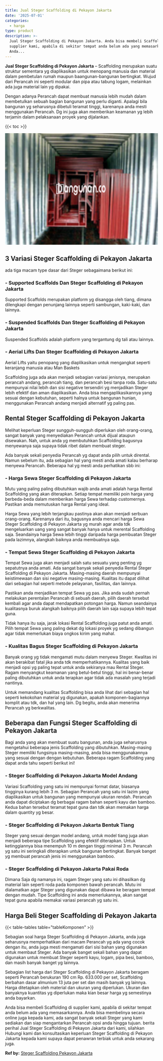 ```yaml
---
title: Jual Steger Scaffolding di Pekayon Jakarta
date: '2025-07-01'
categories:
  - harga
type: product
description: >-
  Jual Steger Scaffolding di Pekayon Jakarta. Anda bisa membeli Scaffolding di
  supplier kami, apabila di sekitar tempat anda belum ada yang memasarkannya.
  Anda...
---
```


**Jual Steger Scaffolding di Pekayon Jakarta** – Scaffolding merupakan suatu struktur sementara yg diaplikasikan untuk menopang manusia dan material dalam pembetulan rumah maupun baangunan-bangunan bertingkat. Wujud dari Perancah ini seperti modular dan pipa atau tabung logam, melainkan ada juga material lain yg dipakai.

Dengan adanya Perancah dapat membuat manusia lebih mudah dalam membetulkan sebuah bagian bangunan yang perlu diganti. Apalagi bila bangunan yg seharusnya dibetuli teramat tinggi, karenanya anda mesti menggunakan Perancah. Dg ini juga akan memberikan keamanan yg lebih terjamin dalam pelaksanaan proyek yang dijalankan.

{{< toc >}}

![Jual Steger Scaffolding di Pekayon Jakarta](/images/sewa-scaffolding-steger-15.png)

## 3 Variasi Steger Scaffolding di Pekayon Jakarta

ada tiga macam type dasar dari Steger sebagaimana berikut ini:

### \- Supported Scaffolds Dan Steger Scaffolding di Pekayon Jakarta

Supported Scaffolds merupakan platform yg disangga oleh tiang, dimana dilengkapi dengan penunjang lainnya seperti sambungan, kaki-kaki, dan lainnya.

### \- Suspended Scaffolds Dan Steger Scaffolding di Pekayon Jakarta

Suspended Scaffolds adalah platform yang tergantung dg tali atau lainnya.

### \- Aerial Lifts Dan Steger Scaffolding di Pekayon Jakarta

Aerial Lifts yaitu penopang yang diaplikasikan untuk mengangkat seperti keranjang manusia atau Man Baskets

Scaffolding juga ada akan menjadi sebagian variasi jenisnya, merupakan perancah andang, perancah tiang, dan perancah besi tanpa roda. Satu-satu mempunyai nilai lebih dan sisi negative tersendiri yg menjadikan Steger lebih efektif dan aman diaplikasikan. Anda bisa mengaplikasikannya yang sesuai dengan kebutuhan, seperti halnya untuk bangunan hunian, menggunakan Perancah andang menjadi alternatif yg paling pas.

## Rental Steger Scaffolding di Pekayon Jakarta

Melihat keperluan Steger sungguh-sungguh diperlukan oleh orang-orang, sangat banyak yang menyediakan Perancah untuk dijual ataupun disewakan. Nah, untuk anda yg membutuhkan Scaffolding bagusnya menyewanya saja supaya tidak ribet dalam membuat steger.

Ada banyak sekali penyedia Perancah yg dapat anda pilih untuk dirental. Namun sebelum itu, ada sebagian hal yang mesti anda amati kalau berharap menyewa Perancah. Beberapa hal yg mesti anda perhatikan sbb ini:

### \- Harga Sewa Steger Scaffolding di Pekayon Jakarta

Mutu yang paling paling dibutuhkan wajib anda amati adalah harga Rental Scaffolding yang akan diterapkan. Setiap tempat memiliki poin harga yang berbeda-beda dalam memberikan harga Sewa terhadap customernya. Pastikan anda memutuskan harga Rental yang ideal.

Harga Sewa yang lebih terjangkau pastinya akan akan menjadi serbuan orang-orang. Karenanya dari itu, bagusnya anda mencari harga Sewa Steger Scaffolding di Pekayon Jakarta yg murah agar anda tdk mengeluarkan uang yang sangat banyak hanya untuk merental Scaffolding saja. Seandainya harga Sewa lebih tinggi daripada harga pembuatan Steger pada lazimnya, alangkah baiknya anda membuatnya saja.

### \- Tempat Sewa Steger Scaffolding di Pekayon Jakarta

Tempat Sewa juga akan menjadi salah satu sesuatu yang penting yg sepatutnya anda amati. Ada sangat banyak sekali penyedia Rental Steger Scaffolding di Pekayon Jakarta. Masing-masing daerah mempunyai keistimewaan dan sisi negative masing-masing. Kualitas itu dapat dilihat dari sebagian hal seperti metode pelayanan, fasilitas, dan lainnya.

Pastikan anda menjadikan tempat Sewa yg pas. Jika anda sudah pernah melakukan perentalan Perancah di sebuah daerah, pilih daerah tersebut kembali agar anda dapat mendapatkan potongan harga. Namun seandainya kualitasnya buruk alangkah baiknya pilih daerah lain saja supaya lebih tepat guna.

Tidak hanya itu saja, jarak lokasi Rental Scaffolding juga patut anda amati. Pilih tempat Sewa yang paling dekat dg lokasi proyek yg sedang dibangun agar tidak memerlukan biaya ongkos kirim yang mahal.

### \- Kualitas Bagus Steger Scaffolding di Pekayon Jakarta

Banyak orang yg tidak mengamati mutu dalam menyewa Steger. Kwalitas ini akan berakibat fatal jika anda tdk memperhatikannya. Kualitas yang baik menjadi opsi yg paling tepat untuk anda sekiranya mau Rental Steger. Ragam menyangkut keamanan yang betul-betul tinggi, hal ini benar-benar paling dibutuhkan untuk anda terapkan agar tidak ada masalah yang terjadi nantinya.

Untuk memandang kualitas Scaffolding bisa anda lihat dari sebagian hal seperti kekokohan material yg digunakan, apakah komponen-bagiannya komplit atau tdk, dan hal yang lain. Dg begitu, anda akan menerima Perancah yg berkwalitas.

## Beberapa dan Fungsi Steger Scaffolding di Pekayon Jakarta

Bagi anda yang akan membuat suatu bangunan, anda juga seharusnya mengetahui beberapa jenis Scaffolding yang dibutuhkan. Masing-masing Steger memiliki fungsinya masing-masing, anda bisa menggunakannya yang sesuai dengan dengan kebutuhan. Beberapa ragam Scaffolding yang dapat anda tahu seperti berikut ini!

### \- Steger Scaffolding di Pekayon Jakarta Model Andang

Variasi Scaffolding yang satu ini mempunyai format datar, biasanya tingginya kurang lebih 3 m. Sebagian Perancah yang satu ini lazim yang diaplikasikan untuk bangunan yang mempunyai ukuran rendah. Perancah anda dapat diciptakan dg berbagai ragam bahan seperti kayu dan bamboo. Kedua bahan tersebut teramat tepat guna dan tdk akan memakan harga dalam quantity yg besar.

### \- Steger Scaffolding di Pekayon Jakarta Bentuk Tiang

Steger yang sesuai dengan model andang, untuk model tiang juga akan menjadi beberapa tipe Scaffolding yang efektif diterapkan. Untuk ketinggiannya bisa menempuh 10 m dengan tinggi minimal 3 m. Perancah yg satu ini seringkali diterapkan untuk bangunan bertingkat. Banyak banget yg membuat perancah jenis ini menggunakan bamboo.

### \- Steger Scaffolding di Pekayon Jakarta Pakai Roda

Dimana Saja dg namanya ini, ragam Steger yang satu ini dihasilkan dg material lain seperti roda pada komponen bawah perancah. Mutu ini dialamatkan agar Steger yang digunakan dapat dibawa ke beragam tempat dengan mudah. Tipe Scaffolding ini anda memerlukannya, akan sangat tepat guna apabila memakai variasi perancah yg satu ini.

## Harga Beli Steger Scaffolding di Pekayon Jakarta

{{< table-tables table="tableKomponen" >}}

Sebagian soal harga Steger Scaffolding di Pekayon Jakarta, anda juga seharusnya memperhatikan dari macam Perancah yg ada yang cocok dengan itu, anda juga mesti mengamati dari sisi bahan yang digunakan untuk membaut Steger. Ada banyak banget sekali bahan yang dapat digunakan untuk membuat Steger seperti kayu, logam, pipa besi, bamboo, dan masih banyak banget yg lainnya.

Sebagian list harga dari Steger Scaffolding di Pekayon Jakarta beragam seperti Perancah berukuran 190 cm Rp. 633.000 per set, Scaffolding berbahan dasar almunium 13 juta per set dan masih banyak yg lainnya. Harga ditetapkan oleh material dan ukuran yang diperlukan. Ukuran dan banyaknya kuantitas yg diperlukan maka kian besar harga yg semestinya anda bayarkan.

Anda bisa membeli Scaffolding di supplier kami, apabila di sekitar tempat anda belum ada yang memasarkannya. Anda bisa membelinya secara online juga kepada kami, ada sangat banyak sekali Steger yang kami sediakan dan siap mengantarkan Perancah opsi anda hingga tujuan. berita perihal Jual Steger Scaffolding di Pekayon Jakarta dari kami, silahkan Hubungi kami dan konsultasikan keperluan Steger Scaffolding di Pekayon Jakarta kepada kami supaya dapat penawran terbiak untuk anda sekarang juga.

**Ref by:** [Steger Scaffolding Pekayon Jakarta](https://id.wikipedia.org/wiki/Steger)
